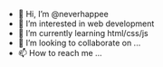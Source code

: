 - 👋 Hi, I’m @neverhappee
- 👀 I’m interested in web development
- 🌱 I’m currently learning html/css/js
- 💞️ I’m looking to collaborate on ...
- 📫 How to reach me ...

<!---
neverhappee/neverhappee is a ✨ special ✨ repository because its `README.md` (this file) appears on your GitHub profile.
You can click the Preview link to take a look at your changes.
--->
